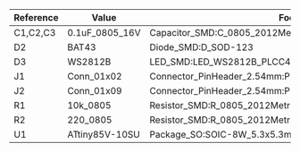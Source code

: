 | Reference | Value          | Footprint                                                    | Qty |
|-----------|----------------|--------------------------------------------------------------|-----|
| C1,C2,C3  | 0.1uF_0805_16V | Capacitor_SMD:C_0805_2012Metric                              | 3   |
| D2        | BAT43          | Diode_SMD:D_SOD-123                                          | 1   |
| D3        | WS2812B        | LED_SMD:LED_WS2812B_PLCC4_5.0x5.0mm_P3.2mm                   | 1   |
| J1        | Conn_01x02     | Connector_PinHeader_2.54mm:PinHeader_1x02_P2.54mm_Horizontal | 1   |
| J2        | Conn_01x09     | Connector_PinHeader_2.54mm:PinHeader_1x09_P2.54mm_Horizontal | 1   |
| R1        | 10k_0805       | Resistor_SMD:R_0805_2012Metric                               | 1   |
| R2        | 220_0805       | Resistor_SMD:R_0805_2012Metric                               | 1   |
| U1        | ATtiny85V-10SU | Package_SO:SOIC-8W_5.3x5.3mm_P1.27mm                         | 1   |